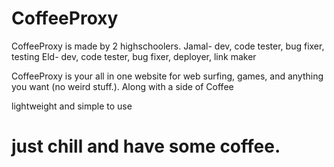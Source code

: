 # CoffeeProxy

CoffeeProxy is made by 2 highschoolers.
Jamal- dev, code tester, bug fixer, testing
Eld- dev, code tester, bug fixer, deployer, link maker

CoffeeProxy is your all in one website for web surfing, games, and anything you want (no weird stuff.). Along with a side of Coffee

lightweight and simple to use
# just chill and have some coffee.
